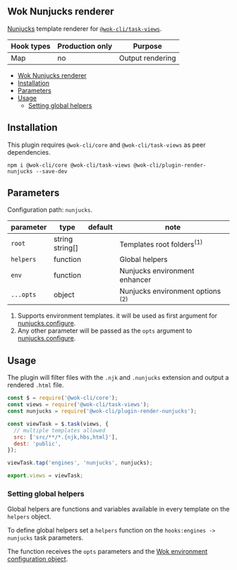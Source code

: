 ## Wok Nunjucks renderer

[Nunjucks](https://mozilla.github.io/nunjucks/) template renderer for [`@wok-cli/task-views`](#TODO).

| Hook types | Production only | Purpose          |
| ---------- | --------------- | ---------------- |
| Map        | no              | Output rendering |

<!-- TOC -->

- [Wok Nunjucks renderer](#wok-nunjucks-renderer)
- [Installation](#installation)
- [Parameters](#parameters)
- [Usage](#usage)
  - [Setting global helpers](#setting-global-helpers)

<!-- /TOC -->

## Installation

This plugin requires `@wok-cli/core` and `@wok-cli/task-views` as peer dependencies.

```
npm i @wok-cli/core @wok-cli/task-views @wok-cli/plugin-render-nunjucks --save-dev
```

## Parameters

Configuration path: `nunjucks`.

| parameter | type               | default | note                                        |
| --------- | ------------------ | ------- | ------------------------------------------- |
| `root`    | string<br>string[] |         | Templates root folders<sup>(1)</sup>        |
| `helpers` | function           |         | Global helpers                              |
| `env`     | function           |         | Nunjucks environment enhancer               |
| `...opts` | object             |         | Nunjucks environment options <sup>(2)</sup> |

1. Supports environment templates. it will be used as first argument for [nunjucks.configure](https://mozilla.github.io/nunjucks/api.html#configure).
2. Any other parameter will be passed as the `opts` argument to [nunjucks.configure](https://mozilla.github.io/nunjucks/api.html#configure).

## Usage

The plugin will filter files with the `.njk` and `.nunjucks` extension and output a rendered `.html` file.

```js
const $ = require('@wok-cli/core');
const views = require('@wok-cli/task-views');
const nunjucks = require('@wok-cli/plugin-render-nunjucks');

const viewTask = $.task(views, {
  // multiple templates allowed
  src: ['src/**/*.{njk,hbs,html}'],
  dest: 'public',
});

viewTask.tap('engines', 'nunjucks', nunjucks);

export.views = viewTask;
```

### Setting global helpers

Global helpers are functions and variables available in every template on the `helpers` object.

To define global helpers set a `helpers` function on the `hooks:engines -> nunjucks` task parameters.

The function receives the `opts` parameters and the [Wok environment configuration object](#TODO).
